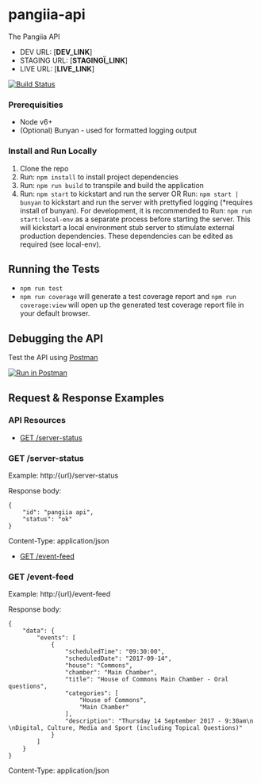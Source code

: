 # pangiia-api

The Pangiia API

* DEV URL: [__DEV_LINK__]
* STAGING URL: [__STAGINGÏ_LINK__]
* LIVE URL: [__LIVE_LINK__]

[![Build Status](https://travis-ci.org/FrescoDev/pangiia-api.svg?branch=master)](https://travis-ci.org/FrescoDev/pangiia-api)

### Prerequisities

* Node v6+
* (Optional) Bunyan - used for formatted logging output

### Install and Run Locally

1. Clone the repo
2. Run: ```npm install``` to install project dependencies
3. Run: ```npm run build``` to transpile and build the application
4. Run: ```npm start``` to kickstart and run the server OR Run: ```npm start | bunyan``` to kickstart and run the server with prettyfied logging (*requires install of bunyan). For development, it is recommended to Run: ```npm run start:local-env``` as a separate process before starting the server. This will kickstart a local environment stub server to stimulate external production dependencies. These dependencies can be edited as required (see local-env).

## Running the Tests

- ```npm run test```
- ```npm run coverage``` will generate a test coverage report and ```npm run coverage:view``` will open up the generated test coverage report file in your default browser.

## Debugging the API

Test the API using [Postman](https://www.getpostman.com/collections/fd959ef457269b085be4)

[![Run in Postman](https://run.pstmn.io/button.svg)](https://app.getpostman.com/run-collection/fd959ef457269b085be4)

## Request & Response Examples

### API Resources

  - [GET /server-status](#get-server-status)

### GET /server-status

Example: http:/{url}/server-status

Response body:

    {
        "id": "pangiia api",
        "status": "ok"
    }

Content-Type: application/json

  - [GET /event-feed](#get-event-feed)

### GET /event-feed

Example: http:/{url}/event-feed

Response body:

    {
        "data": {
            "events": [
                {
                    "scheduledTime": "09:30:00",
                    "scheduledDate": "2017-09-14",
                    "house": "Commons",
                    "chamber": "Main Chamber",
                    "title": "House of Commons Main Chamber - Oral questions",
                    "categories": [
                        "House of Commons",
                        "Main Chamber"
                    ],
                    "description": "Thursday 14 September 2017 - 9:30am\n \nDigital, Culture, Media and Sport (including Topical Questions)"
                }
            ]
        }
    }

Content-Type: application/json